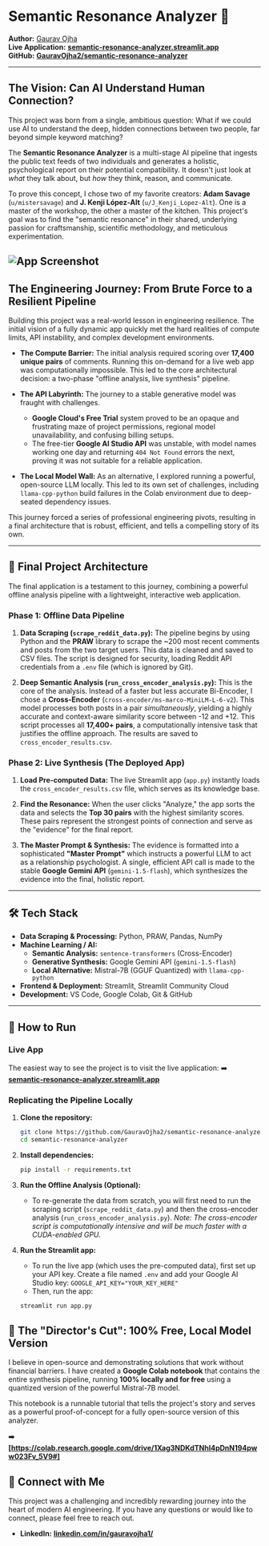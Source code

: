 # Semantic Resonance Analyzer 🔮

**Author:** [Gaurav Ojha](https://www.linkedin.com/in/gauravojha1/)  
**Live Application:** [**semantic-resonance-analyzer.streamlit.app**](https://semantic-resonance-analyzer-q3s5m3neestnazca6cqzoc.streamlit.app/)  
**GitHub:** [**GauravOjha2/semantic-resonance-analyzer**](https://github.com/GauravOjha2/semantic-resonance-analyzer)

---

## The Vision: Can AI Understand Human Connection?

This project was born from a single, ambitious question: What if we could use AI to understand the deep, hidden connections between two people, far beyond simple keyword matching?

The **Semantic Resonance Analyzer** is a multi-stage AI pipeline that ingests the public text feeds of two individuals and generates a holistic, psychological report on their potential compatibility. It doesn't just look at *what* they talk about, but *how* they think, reason, and communicate.

To prove this concept, I chose two of my favorite creators: **Adam Savage** (`u/mistersavage`) and **J. Kenji López-Alt** (`u/J_Kenji_Lopez-Alt`). One is a master of the workshop, the other a master of the kitchen. This project's goal was to find the "semantic resonance" in their shared, underlying passion for craftsmanship, scientific methodology, and meticulous experimentation.

![App Screenshot](<img width="1731" height="887" alt="{06698A3D-E3AA-4C11-B08C-48DCCCA8B753}" src="https://github.com/user-attachments/assets/b5282a8b-62ff-4904-ac7e-89dd3c2bb8db" />
) 
---

## The Engineering Journey: From Brute Force to a Resilient Pipeline

Building this project was a real-world lesson in engineering resilience. The initial vision of a fully dynamic app quickly met the hard realities of compute limits, API instability, and complex development environments.

*   **The Compute Barrier:** The initial analysis required scoring over **17,400 unique pairs** of comments. Running this on-demand for a live web app was computationally impossible. This led to the core architectural decision: a two-phase "offline analysis, live synthesis" pipeline.

*   **The API Labyrinth:** The journey to a stable generative model was fraught with challenges.
    *   **Google Cloud's Free Trial** system proved to be an opaque and frustrating maze of project permissions, regional model unavailability, and confusing billing setups.
    *   The free-tier **Google AI Studio API** was unstable, with model names working one day and returning `404 Not Found` errors the next, proving it was not suitable for a reliable application.

*   **The Local Model Wall:** As an alternative, I explored running a powerful, open-source LLM locally. This led to its own set of challenges, including `llama-cpp-python` build failures in the Colab environment due to deep-seated dependency issues.

This journey forced a series of professional engineering pivots, resulting in a final architecture that is robust, efficient, and tells a compelling story of its own.

---

## 🧠 Final Project Architecture

The final application is a testament to this journey, combining a powerful offline analysis pipeline with a lightweight, interactive web application.

### Phase 1: Offline Data Pipeline

1.  **Data Scraping (`scrape_reddit_data.py`):** The pipeline begins by using Python and the **PRAW** library to scrape the ~200 most recent comments and posts from the two target users. This data is cleaned and saved to CSV files. The script is designed for security, loading Reddit API credentials from a `.env` file (which is ignored by Git).

2.  **Deep Semantic Analysis (`run_cross_encoder_analysis.py`):** This is the core of the analysis. Instead of a faster but less accurate Bi-Encoder, I chose a **Cross-Encoder** (`cross-encoder/ms-marco-MiniLM-L-6-v2`). This model processes both posts in a pair *simultaneously*, yielding a highly accurate and context-aware similarity score between -12 and +12. This script processes all **17,400+ pairs**, a computationally intensive task that justifies the offline approach. The results are saved to `cross_encoder_results.csv`.

### Phase 2: Live Synthesis (The Deployed App)

1.  **Load Pre-computed Data:** The live Streamlit app (`app.py`) instantly loads the `cross_encoder_results.csv` file, which serves as its knowledge base.

2.  **Find the Resonance:** When the user clicks "Analyze," the app sorts the data and selects the **Top 30 pairs** with the highest similarity scores. These pairs represent the strongest points of connection and serve as the "evidence" for the final report.

3.  **The Master Prompt & Synthesis:** The evidence is formatted into a sophisticated **"Master Prompt"** which instructs a powerful LLM to act as a relationship psychologist. A single, efficient API call is made to the stable **Google Gemini API** (`gemini-1.5-flash`), which synthesizes the evidence into the final, holistic report.

---

## 🛠️ Tech Stack

*   **Data Scraping & Processing:** Python, PRAW, Pandas, NumPy
*   **Machine Learning / AI:**
    *   **Semantic Analysis:** `sentence-transformers` (Cross-Encoder)
    *   **Generative Synthesis:** Google Gemini API (`gemini-1.5-flash`)
    *   **Local Alternative:** Mistral-7B (GGUF Quantized) with `llama-cpp-python`
*   **Frontend & Deployment:** Streamlit, Streamlit Community Cloud
*   **Development:** VS Code, Google Colab, Git & GitHub

---

## 🚀 How to Run

### Live App

The easiest way to see the project is to visit the live application:
➡️ [**semantic-resonance-analyzer.streamlit.app**](https://semantic-resonance-analyzer-q3s5m3neestnazca6cqzoc.streamlit.app/)

### Replicating the Pipeline Locally

1.  **Clone the repository:**
    ```bash
    git clone https://github.com/GauravOjha2/semantic-resonance-analyzer.git
    cd semantic-resonance-analyzer
    ```

2.  **Install dependencies:**
    ```bash
    pip install -r requirements.txt
    ```

3.  **Run the Offline Analysis (Optional):**
    *   To re-generate the data from scratch, you will first need to run the scraping script (`scrape_reddit_data.py`) and then the cross-encoder analysis (`run_cross_encoder_analysis.py`). *Note: The cross-encoder script is computationally intensive and will be much faster with a CUDA-enabled GPU.*

4.  **Run the Streamlit app:**
    *   To run the live app (which uses the pre-computed data), first set up your API key. Create a file named `.env` and add your Google AI Studio key: `GOOGLE_API_KEY="YOUR_KEY_HERE"`
    *   Then, run the app:
    ```bash
    streamlit run app.py
    ```

## 🔬 The "Director's Cut": 100% Free, Local Model Version

I believe in open-source and demonstrating solutions that work without financial barriers. I have created a **Google Colab notebook** that contains the entire synthesis pipeline, running **100% locally and for free** using a quantized version of the powerful Mistral-7B model.

This notebook is a runnable tutorial that tells the project's story and serves as a powerful proof-of-concept for a fully open-source version of this analyzer.

➡️ **[https://colab.research.google.com/drive/1Xag3NDKdTNhl4pDnN194pww023Fv_5V9#]** 
## 🤝 Connect with Me

This project was a challenging and incredibly rewarding journey into the heart of modern AI engineering. If you have any questions or would like to connect, please feel free to reach out.

*   **LinkedIn:** [**linkedin.com/in/gauravojha1/**](https://www.linkedin.com/in/gauravojha1/)

